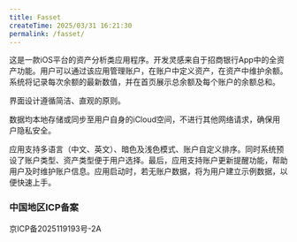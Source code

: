 ```yaml
---
title: Fasset
createTime: 2025/03/31 16:21:30
permalink: /fasset/
---
```


这是一款iOS平台的资产分析类应用程序。开发灵感来自于招商银行App中的全资产功能。用户可以通过该应用管理账户，在账户中定义资产，在资产中维护余额。系统将记录每次余额的最新数值，并在首页展示总余额及每个账户的余额总和。

界面设计遵循简洁、直观的原则。

数据均本地存储或同步至用户自身的iCloud空间，不进行其他网络请求，确保用户隐私安全。 

应用支持多语言（中文、英文）、暗色及浅色模式、账户自定义排序。同时系统预设了账户类型、资产类型便于用户选择。最后，应用支持账户更新提醒功能，帮助用户及时维护账户信息。应用启动时，若无账户数据，将为用户建立示例数据，以便快速上手。


### 中国地区ICP备案

京ICP备2025119193号-2A